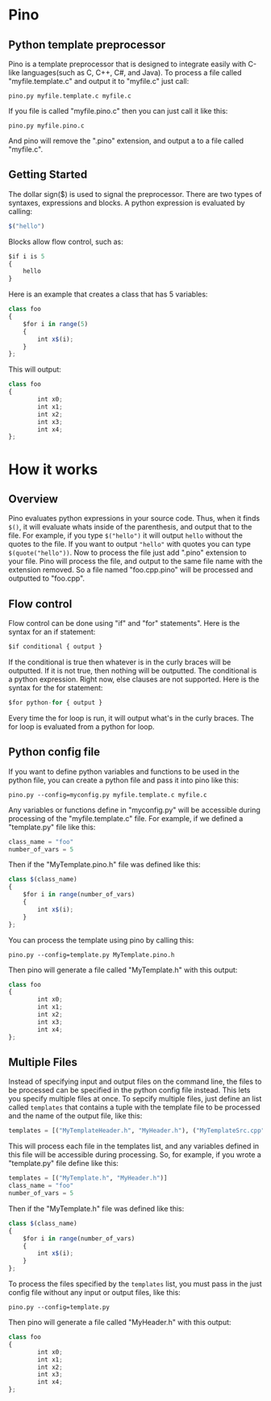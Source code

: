 # Pino

## Python template preprocessor

Pino is a template preprocessor that is designed to integrate easily with C-like languages(such as C, C++, C#, and Java). To process a file called "myfile.template.c" and output it to "myfile.c" just call:
```
pino.py myfile.template.c myfile.c
```
If you file is called "myfile.pino.c" then you can just call it like this:
```
pino.py myfile.pino.c
```
And pino will remove the ".pino" extension, and output a to a file called "myfile.c".

## Getting Started

The dollar sign($) is used to signal the preprocessor. There are two types of syntaxes, expressions and blocks. A python expression is evaluated by calling:
```Javascript
$("hello")
```
Blocks allow flow control, such as:
```Javascript
$if i is 5
{
    hello
}
```
Here is an example that creates a class that has 5 variables:
```Javascript
class foo
{
    $for i in range(5)
    {
        int x$(i);
    }
};
```
This will output:
```Javascript
class foo
{
        int x0;
        int x1;
        int x2;
        int x3;
        int x4;
};
```

# How it works

## Overview

Pino evaluates python expressions in your source code. Thus, when it finds `$()`, it will evaluate whats inside of the parenthesis, and output that to the file. For example, if you type `$("hello")` it will output `hello` without the quotes to the file. If you want to output `"hello"` with quotes you can type `$(quote("hello"))`. Now to process the file just add ".pino" extension to your file. Pino will process the file, and output to the same file name with the extension removed. So a file named "foo.cpp.pino" will be processed and outputted to "foo.cpp".

## Flow control

Flow control can be done using "if" and "for" statements". Here is the syntax for an if statement:
```Javascript
$if conditional { output }
```
If the conditional is true then whatever is in the curly braces will be outputted. If it is not true, then nothing will be outputted. The conditional is a python expression. Right now, else clauses are not supported. Here is the syntax for the for statement:
```Javascript
$for python-for { output }
```
Every time the for loop is run, it will output what's in the curly braces. The for loop is evaluated from a python for loop.

## Python config file

If you want to define python variables and functions to be used in the python file, you can create a python file and pass it into pino like this:
```
pino.py --config=myconfig.py myfile.template.c myfile.c
```
Any variables or functions define in "myconfig.py" will be accessible during processing of the "myfile.template.c" file. For example, if we defined a "template.py" file like this:
```Python
class_name = "foo"
number_of_vars = 5
```
Then if the "MyTemplate.pino.h" file was defined like this:
```Javascript
class $(class_name)
{
    $for i in range(number_of_vars)
    {
        int x$(i);
    }
};
```
You can process the template using pino by calling this:
```
pino.py --config=template.py MyTemplate.pino.h
```
Then pino will generate a file called "MyTemplate.h" with this output:
```Javascript
class foo
{
        int x0;
        int x1;
        int x2;
        int x3;
        int x4;
};
```

## Multiple Files

Instead of specifying input and output files on the command line, the files to be processed can be specified in the python config file instead. This lets you specify multiple files at once. To sepcify multiple files, just define an list called `templates` that contains a tuple with the template file to be processed and the name of the output file, like this:
```Python
templates = [("MyTemplateHeader.h", "MyHeader.h"), ("MyTemplateSrc.cpp", "MySrc.cpp")]
```
This will process each file in the templates list, and any variables defined in this file will be accessible during processing.  So, for example, if you wrote a "template.py" file define like this:
```Python
templates = [("MyTemplate.h", "MyHeader.h")]
class_name = "foo"
number_of_vars = 5
```
Then if the "MyTemplate.h" file was defined like this:
```Javascript
class $(class_name)
{
    $for i in range(number_of_vars)
    {
        int x$(i);
    }
};
```
To process the files specified by the `templates` list, you must pass in the just config file without any input or output files, like this:
```
pino.py --config=template.py
```
Then pino will generate a file called "MyHeader.h" with this output:
```Javascript
class foo
{
        int x0;
        int x1;
        int x2;
        int x3;
        int x4;
};
```

